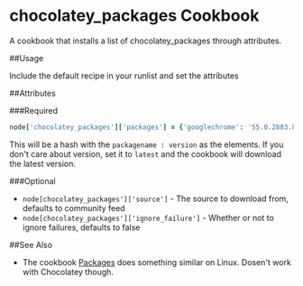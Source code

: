 # chocolatey_packages Cookbook
A cookbook that installs a list of chocolatey_packages through attributes.

##Usage

Include the default recipe in your runlist and set the attributes

##Attributes

###Required
```ruby
node['chocolatey_packages']['packages'] = {'googlechrome': '55.0.2883.87', 'notepadplusplus.install': '7.2.2', 'winrar' : 'latest', 'git' : '2.11.0'}
```


This will be a hash with the `packagename : version` as the elements. If you don't care about version, set it to `latest` and the cookbook will download the latest version.

###Optional

* `node[chocolatey_packages']['source']` - The source to download from, defaults to community feed
* `node[chocolatey_packages']['ignore_failure']` - Whether or not to ignore failures, defaults to false

##See Also

* The cookbook [Packages](https://supermarket.chef.io/cookbooks/packages) does something similar on Linux. Dosen't work with Chocolatey though.